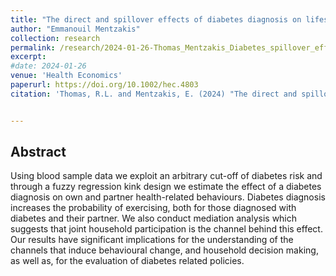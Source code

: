 ```yaml
---
title: "The direct and spillover effects of diabetes diagnosis on lifestyle behaviours"
author: "Emmanouil Mentzakis"
collection: research
permalink: /research/2024-01-26-Thomas_Mentzakis_Diabetes_spillover_effects
excerpt:
#date: 2024-01-26
venue: 'Health Economics'
paperurl: https://doi.org/10.1002/hec.4803
citation: 'Thomas, R.L. and Mentzakis, E. (2024) "The direct and spillover effects of diabetes diagnosis on lifestyle behaviours", Health Economics'


---
```

## Abstract

Using blood sample data we exploit an arbitrary cut-off of diabetes risk and through a fuzzy regression kink design we estimate the effect of a diabetes diagnosis on own and partner health-related behaviours. Diabetes diagnosis increases the probability of exercising, both for those diagnosed with diabetes and their partner. We also conduct mediation analysis which suggests that joint household participation is the channel behind this effect. Our results have significant implications for the understanding of the channels that induce behavioural change, and household decision making, as well as, for the evaluation of diabetes related policies.
